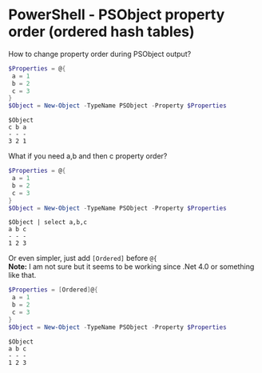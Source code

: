 # PowerShell - PSObject property order (ordered hash tables)

How to change property order during PSObject output?

```powershell
$Properties = @{
 a = 1
 b = 2
 c = 3
}
$Object = New-Object -TypeName PSObject -Property $Properties
```

```text
$Object
c b a
- - -
3 2 1
```

What if you need a,b and then c property order?

```powershell
$Properties = @{
 a = 1
 b = 2
 c = 3
}
$Object = New-Object -TypeName PSObject -Property $Properties
```

```text
$Object | select a,b,c
a b c
- - -
1 2 3
```

Or even simpler, just add `[Ordered]` before `@{`  
**Note:** I am not sure but it seems to be working since .Net 4.0 or something like that.

```powershell
$Properties = [Ordered]@{
 a = 1
 b = 2
 c = 3
}
$Object = New-Object -TypeName PSObject -Property $Properties
```

```text
$Object
a b c
- - -
1 2 3
```